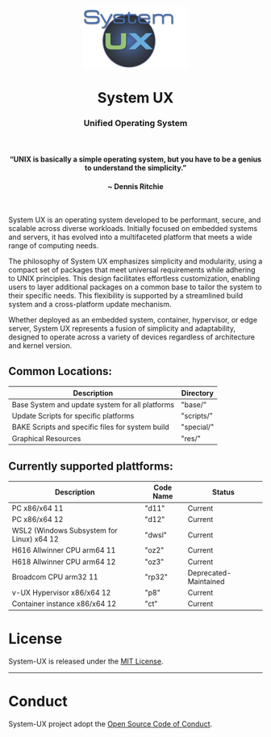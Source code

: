 <div id="System UX-logo" align="center">
    <br />
    <img src="https://github.com/angelivan-spartan/UX/blob/master/res/logo/SystemUX.png" alt="System UX Logo" width="210"/>
    <h1>System UX</h1>
    <h3>Unified Operating System</h3>
    <br>
    <h4>“UNIX is basically a simple operating system, but you have to be a genius to understand the simplicity.”</h4>
    <h4> ~ Dennis Ritchie</h4>
    <br>
</div>

System UX is an operating system developed to be performant, secure, and scalable across diverse workloads. Initially focused on embedded systems and servers, it has evolved into a multifaceted platform that meets a wide range of computing needs.

The philosophy of System UX emphasizes simplicity and modularity, using a compact set of packages that meet universal requirements while adhering to UNIX principles. This design facilitates effortless customization, enabling users to layer additional packages on a common base to tailor the system to their specific needs. This flexibility is supported by a streamlined build system and a cross-platform update mechanism.

Whether deployed as an embedded system, container, hypervisor, or edge server, System UX represents a fusion of simplicity and adaptability, designed to operate across a variety of devices regardless of architecture and kernel version.



## Common Locations:

| Description | Directory |
| --- | --- |
| Base System and update system for all platforms | "base/" |
| Update Scripts for specific platforms | "scripts/" |
| BAKE Scripts and specific files for system build | "special/" |
| Graphical Resources | "res/" |


## Currently supported plattforms:

| Description | Code Name | Status |
| --- | --- | --- |
| PC x86/x64 11| "d11" | Current |
| PC x86/x64 12| "d12" | Current |
| WSL2 (Windows Subsystem for Linux) x64 12| "dwsl" | Current |
| H616 Allwinner CPU arm64 11| "oz2" | Current |
| H618 Allwinner CPU arm64 12| "oz3" | Current |
| Broadcom CPU arm32 11| "rp32" | Deprecated-Maintained |
| v-UX Hypervisor x86/x64 12| "p8" | Current |
| Container instance x86/x64 12| "ct" | Current |


# License
System-UX is released under the [MIT License](https://github.com/angelivan-spartan/UX/blob/master/LICENSE).

----
# Conduct

System-UX project adopt the [Open Source Code of Conduct](https://github.com/angelivan-spartan/UX/blob/master/CODE_OF_CONDUCT.md).

